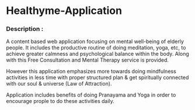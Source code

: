 # Healthyme-Application

### Description :
A content based web application focusing on mental well-being of elderly people. It includes the productive routine of doing meditation, yoga, etc, to achieve greater calmness 
and psychological balance within the body. Along with this Free Consultation and Mental Therapy service is provided.

However this application emphasizes more towards doing mindfulness activities in less time with proper structured plan & get spiritually connected with our soul
& universe (Law of Attraction). 

Application includes benefits of doing Pranayama and Yoga in order to encourage prople to do these activities daily.
